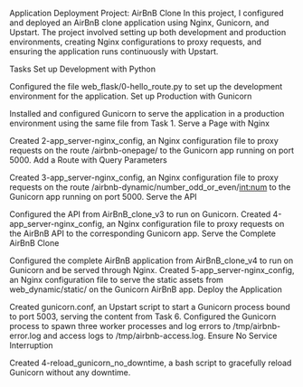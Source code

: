 Application Deployment Project: AirBnB Clone
In this project, I configured and deployed an AirBnB clone application using Nginx, Gunicorn, and Upstart. The project involved setting up both development and production environments, creating Nginx configurations to proxy requests, and ensuring the application runs continuously with Upstart.

Tasks 
Set up Development with Python

Configured the file web_flask/0-hello_route.py to set up the development environment for the application.
Set up Production with Gunicorn

Installed and configured Gunicorn to serve the application in a production environment using the same file from Task 1.
Serve a Page with Nginx

Created 2-app_server-nginx_config, an Nginx configuration file to proxy requests on the route /airbnb-onepage/ to the Gunicorn app running on port 5000.
Add a Route with Query Parameters

Created 3-app_server-nginx_config, an Nginx configuration file to proxy requests on the route /airbnb-dynamic/number_odd_or_even/<int:num> to the Gunicorn app running on port 5000.
Serve the API

Configured the API from AirBnB_clone_v3 to run on Gunicorn.
Created 4-app_server-nginx_config, an Nginx configuration file to proxy requests on the AirBnB API to the corresponding Gunicorn app.
Serve the Complete AirBnB Clone

Configured the complete AirBnB application from AirBnB_clone_v4 to run on Gunicorn and be served through Nginx.
Created 5-app_server-nginx_config, an Nginx configuration file to serve the static assets from web_dynamic/static/ on the Gunicorn AirBnB app.
Deploy the Application

Created gunicorn.conf, an Upstart script to start a Gunicorn process bound to port 5003, serving the content from Task 6.
Configured the Gunicorn process to spawn three worker processes and log errors to /tmp/airbnb-error.log and access logs to /tmp/airbnb-access.log.
Ensure No Service Interruption

Created 4-reload_gunicorn_no_downtime, a bash script to gracefully reload Gunicorn without any downtime.
